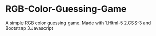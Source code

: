 # RGB-Color-Guessing-Game
A simple RGB color guessing game.
Made with 
  1.Html-5
  2.CSS-3 and Bootstrap
  3.Javascript
